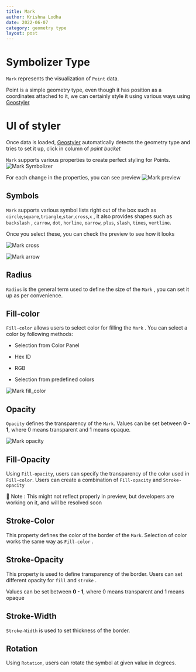 ```yaml
---
title: Mark
author: Krishna Lodha
date: 2022-06-07
category: geometry type
layout: post
---
```




# **Symbolizer Type**

`Mark` represents the visualization of `Point` data.

Point is a simple geometry type, even though it has position as a coordinates attached to it, we can certainly style it using various ways using  [Geostyler](https://geostyler.org/) 

# **UI of styler**

Once data is loaded, [Geostyler](https://geostyler.org/) automatically detects the geometry type and tries to set it up, click in column of *paint bucket*

`Mark` supports various properties to create perfect styling for Points. 
![Mark Symbolizer]( ../../images/mark_sym.png "Mark Symbolizer")

For each change in the properties, you can see preview
![Mark preview]( ../../images/preview_mark.png "Mark preview")



## Symbols

`Mark` supports various symbol lists right out of the box such as `circle`,`square`,`triangle`,`star`,`cross`,`x` , it also provides shapes such as `backslash` , `carrow`, `dot`, `horline`, `oarrow`, `plus`, `slash`, `times`, `vertline`.

Once you select these, you can check the preview to see how it looks

![Mark cross]( ../../images/mark_cross.png "Mark cross")

![Mark arrow]( ../../images/mark_arrow.png "Mark arrow")


## Radius

`Radius` is the general term used to define the size of the `Mark` , you can set it up as per convenience.


## Fill-color

`Fill-color` allows users to select color for filling the `Mark` . You can select a color by following methods:


- Selection from Color Panel

- Hex ID
- RGB
- Selection from predefined colors

![Mark fill_color]( ../../images/mark_fill_color.png "Mark fill_color")

## Opacity

`Opacity` defines the transparency of the `Mark`. Values can be set between **0 - 1**, where 0 means transparent and 1 means opaque.


![Mark opacity]( ../../images/mark_opacity.png "Mark opacity")


## Fill-Opacity

Using `Fill-opacity`, users can specify the transparency of the color used in `Fill-color`. Users can create a combination of `Fill-opacity` and `Stroke-opacity`


<aside>
🚀 Note : This might not reflect properly in preview, but developers are working on it, and will be resolved soon

</aside>

## Stroke-Color

This property defines the color of the border of the `Mark`. Selection of color works the same way as `Fill-color` .

## Stroke-Opacity

This property is used to define transparency of the border. Users can set different opacity for `fill` and `stroke` .

Values can be set between **0 - 1**, where 0 means transparent and 1 means opaque


## Stroke-Width

`Stroke-Width` is used to set thickness of the border.

## Rotation

Using `Rotation`, users can rotate the symbol at given value in degrees.